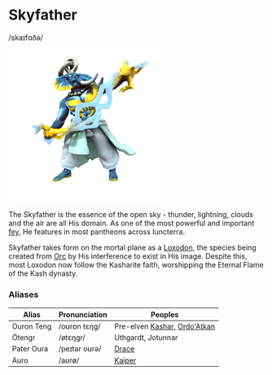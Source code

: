 # Skyfather
/skaɪfɑðə/

![](Skyfather.png)

The Skyfather is the essence of the open sky - thunder, lightning, clouds and the air are all His domain. As one of the most powerful and important [fey](Fey.md), He features in most pantheons across Iuncterra.

Skyfather takes form on the mortal plane as a [Loxodon](../../Species/Godtouched/Loxodon.md), the species being created from [Orc](../../Species/Homonid/Orc.md) by His interference to exist in His image. Despite this, most Loxodon now follow the Kasharite faith, worshipping the Eternal Flame of the Kash dynasty.

### Aliases
| Alias      | Pronunciation | Peoples                                                                                                      |
| ---------- | ------------- | ------------------------------------------------------------------------------------------------------------ |
| Ouron Teng | /oʊrɒn tɛŋg/  | Pre-elven [Kashar](../../Locations/Kashar/Kashar.md), [Ordo'Atkan](../../Locations/Ordo'Atkan/Ordo'Atkan.md) |
| Ötengr     | /øtɛŋgr/      | Uthgardt, Jotunnar                                                                                           |
| Pater Oura | /peɪtər oʊrə/ | [Drace](../../Locations/Drace/Drace.md)                                                                      |
| Auro       | /aʊrø/        | [Kaiper](../../Locations/Kaiper/Kaiper.md)                                                                   |
